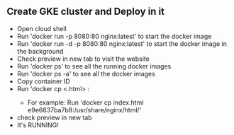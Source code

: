 ## Create GKE cluster and Deploy in it
- Open cloud shell
- Run 'docker run -p 8080:80 nginx:latest' to start the docker image
- Run 'docker run -d -p 8080:80 nginx:latest' to start the docker image in the background
- Check preview in new tab to visit the website
- Run 'docker ps' to see all the running docker images
- Run 'docker ps -a' to see all the docker images
- Copy container ID
- Run 'docker cp <.html> <containerID>:<htmlpath>
  - For example: Run 'docker cp index.html e9e6637ba7b8:/usr/share/nginx/html/'
- check preview in new tab
- It's RUNNING!

